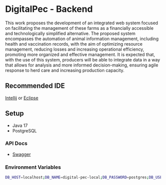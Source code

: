 # DigitalPec - Backend

This work proposes the development of an integrated web system focused on facilitating the management of these farms as a financially accessible and technologically simplified alternative. The proposed system encompasses the automation of animal information management, including health and vaccination records, with the aim of optimizing resource management, reducing losses and increasing operational efficiency, promoting more organized and effective management. It is expected that, with the use of this system, producers will be able to integrate data in a way that allows for analysis and more informed decision-making, ensuring agile response to herd care and increasing production capacity.

## Recommended IDE

[Intellij](https://www.jetbrains.com/idea/download/?section=windows) or [Eclipse](https://eclipseide.org/)

## Setup

- Java 17
- PostgreSQL

### API Docs
- [Swagger](http://localhost:8080/api/digital-pec/swagger-ui/index.html#/)

### Environment Variables

```sh
DB_HOST=localhost;DB_NAME=digital-pec-local;DB_PASSWORD=postgres;DB_USERNAME=postgres;JWT_SECRET=my_secret
```
